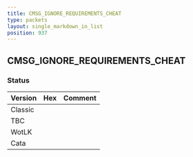 ```yaml
---
title: CMSG_IGNORE_REQUIREMENTS_CHEAT
type: packets
layout: single_markdown_in_list
position: 937
---
```


## CMSG_IGNORE_REQUIREMENTS_CHEAT

### Status

Version | Hex | Comment
---------- | ---------- | ---------- 
Classic |  |  
TBC |  |  
WotLK |  |  
Cata |  |  
